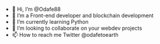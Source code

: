 - 👋 Hi, I’m @Odafe88
- 👀 I’m a Front-end developer and blockchain development
- 🌱 I’m currently learning Python
- 💞️ I’m looking to collaborate on your webdev projects
- 📫 How to reach me Twitter @odafetoearth

<!---
Odafe88/Odafe88 is a ✨ special ✨ repository because its `README.md` (this file) appears on your GitHub profile.
You can click the Preview link to take a look at your changes.
--->
